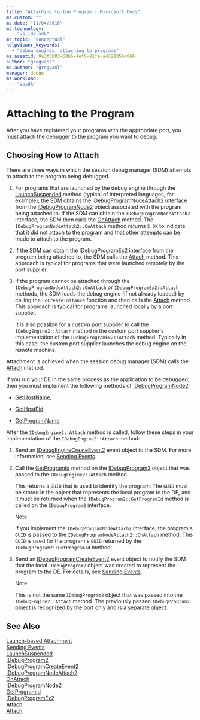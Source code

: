 ```yaml
---
title: "Attaching to the Program | Microsoft Docs"
ms.custom: ""
ms.date: "11/04/2016"
ms.technology: 
  - "vs-ide-sdk"
ms.topic: "conceptual"
helpviewer_keywords: 
  - "debug engines, attaching to programs"
ms.assetid: 9a3f5b83-60b5-4ef0-91fe-a432105bd066
author: "gregvanl"
ms.author: "gregvanl"
manager: douge
ms.workload: 
  - "vssdk"
---
```

# Attaching to the Program
After you have registered your programs with the appropriate port, you must attach the debugger to the program you want to debug.  
  
## Choosing How to Attach  
 There are three ways in which the session debug manager (SDM) attempts to attach to the program being debugged.  
  
1.  For programs that are launched by the debug engine through the [LaunchSuspended](../../extensibility/debugger/reference/idebugenginelaunch2-launchsuspended.md) method (typical of interpreted languages, for example), the SDM obtains the [IDebugProgramNodeAttach2](../../extensibility/debugger/reference/idebugprogramnodeattach2.md) interface from the [IDebugProgramNode2](../../extensibility/debugger/reference/idebugprogramnode2.md) object associated with the program being attached to. If the SDM can obtain the `IDebugProgramNodeAttach2` interface, the SDM then calls the [OnAttach](../../extensibility/debugger/reference/idebugprogramnodeattach2-onattach.md) method. The `IDebugProgramNodeAttach2::OnAttach` method returns `S_OK` to indicate that it did not attach to the program and that other attempts can be made to attach to the program.  
  
2.  If the SDM can obtain the [IDebugProgramEx2](../../extensibility/debugger/reference/idebugprogramex2.md) interface from the program being attached to, the SDM calls the [Attach](../../extensibility/debugger/reference/idebugprogramex2-attach.md) method. This approach is typical for programs that were launched remotely by the port supplier.  
  
3.  If the program cannot be attached through the `IDebugProgramNodeAttach2::OnAttach` or `IDebugProgramEx2::Attach` methods, the SDM loads the debug engine (if not already loaded) by calling the `CoCreateInstance` function and then calls the [Attach](../../extensibility/debugger/reference/idebugengine2-attach.md) method. This approach is typical for programs launched locally by a port supplier.  
  
     It is also possible for a custom port supplier to call the `IDebugEngine2::Attach` method in the custom port supplier's implementation of the `IDebugProgramEx2::Attach` method. Typically in this case, the custom port supplier launches the debug engine on the remote machine.  
  
 Attachment is achieved when the session debug manager (SDM) calls the [Attach](../../extensibility/debugger/reference/idebugengine2-attach.md) method.  
  
 If you run your DE in the same process as the application to be debugged, then you must implement the following methods of [IDebugProgramNode2](../../extensibility/debugger/reference/idebugprogramnode2.md):  
  
-   [GetHostName](../../extensibility/debugger/reference/idebugprogramnode2-gethostname.md),  
  
-   [GetHostPid](../../extensibility/debugger/reference/idebugprogramnode2-gethostpid.md)  
  
-   [GetProgramName](../../extensibility/debugger/reference/idebugprogramnode2-getprogramname.md)  
  
 After the `IDebugEngine2::Attach` method is called, follow these steps in your implementation of the `IDebugEngine2::Attach` method:  
  
1.  Send an [IDebugEngineCreateEvent2](../../extensibility/debugger/reference/idebugenginecreateevent2.md) event object to the SDM. For more information, see [Sending Events](../../extensibility/debugger/sending-events.md).  
  
2.  Call the [GetProgramId](../../extensibility/debugger/reference/idebugprogram2-getprogramid.md) method on the [IDebugProgram2](../../extensibility/debugger/reference/idebugprogram2.md) object that was passed to the `IDebugEngine2::Attach` method.  
  
     This returns a `GUID` that is used to identify the program. The `GUID` must be stored in the object that represents the local program to the DE, and it must be returned when the `IDebugProgram2::GetProgramId` method is called on the `IDebugProgram2` interface.  
  
    > [!NOTE]
    >  If you implement the `IDebugProgramNodeAttach2` interface, the program's `GUID` is passed to the `IDebugProgramNodeAttach2::OnAttach` method. This `GUID` is used for the program's `GUID` returned by the `IDebugProgram2::GetProgramId` method.  
  
3.  Send an [IDebugProgramCreateEvent2](../../extensibility/debugger/reference/idebugprogramcreateevent2.md) event object to notify the SDM that the local `IDebugProgram2` object was created to represent the program to the DE. For details, see [Sending Events](../../extensibility/debugger/sending-events.md).  
  
    > [!NOTE]
    >  This is not the same `IDebugProgram2` object that was passed into the `IDebugEngine2::Attach` method. The previously passed `IDebugProgram2` object is recognized by the port only and is a separate object.  
  
## See Also  
 [Launch-based Attachment](../../extensibility/debugger/launch-based-attachment.md)   
 [Sending Events](../../extensibility/debugger/sending-events.md)   
 [LaunchSuspended](../../extensibility/debugger/reference/idebugenginelaunch2-launchsuspended.md)   
 [IDebugProgram2](../../extensibility/debugger/reference/idebugprogram2.md)   
 [IDebugProgramCreateEvent2](../../extensibility/debugger/reference/idebugprogramcreateevent2.md)   
 [IDebugProgramNodeAttach2](../../extensibility/debugger/reference/idebugprogramnodeattach2.md)   
 [OnAttach](../../extensibility/debugger/reference/idebugprogramnodeattach2-onattach.md)   
 [IDebugProgramNode2](../../extensibility/debugger/reference/idebugprogramnode2.md)   
 [GetProgramId](../../extensibility/debugger/reference/idebugprogram2-getprogramid.md)   
 [IDebugProgramEx2](../../extensibility/debugger/reference/idebugprogramex2.md)   
 [Attach](../../extensibility/debugger/reference/idebugprogramex2-attach.md)   
 [Attach](../../extensibility/debugger/reference/idebugengine2-attach.md)